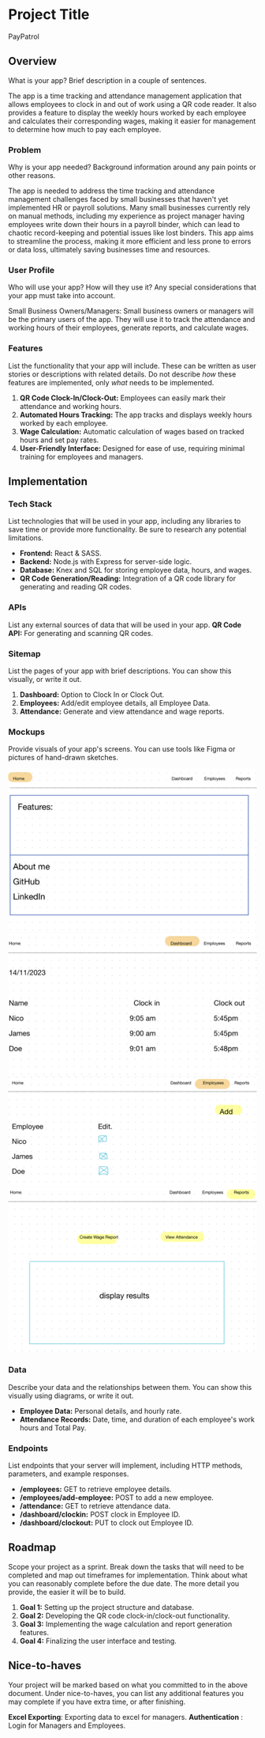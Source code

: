 
# Project Title
PayPatrol
  

## Overview

What is your app? Brief description in a couple of sentences.

The app is a time tracking and attendance management application that allows employees to clock in and out of work using a QR code reader. It also provides a feature to display the weekly hours worked by each employee and calculates their corresponding wages, making it easier for management to determine how much to pay each employee.

  

### Problem

Why is your app needed? Background information around any pain points or other reasons.

The app is needed to address the time tracking and attendance management challenges faced by small businesses that haven't yet implemented HR or payroll solutions. Many small businesses currently rely on manual methods, including my experience as project manager having employees write down their hours in a payroll binder, which can lead to chaotic record-keeping and potential issues like lost binders. This app aims to streamline the process, making it more efficient and less prone to errors or data loss, ultimately saving businesses time and resources.

  

### User Profile

Who will use your app? How will they use it? Any special considerations that your app must take into account.

Small Business Owners/Managers: Small business owners or managers will be the primary users of the app. They will use it to track the attendance and working hours of their employees, generate reports, and calculate wages.

  

### Features

List the functionality that your app will include. These can be written as user stories or descriptions with related details. Do not describe _how_ these features are implemented, only _what_ needs to be implemented.

1.  **QR Code Clock-In/Clock-Out:** Employees can easily mark their attendance and working hours.
2.  **Automated Hours Tracking:** The app tracks and displays weekly hours worked by each employee.
3.  **Wage Calculation:** Automatic calculation of wages based on tracked hours and set pay rates.
4.  **User-Friendly Interface:** Designed for ease of use, requiring minimal training for employees and managers.

## Implementation

### Tech Stack
List technologies that will be used in your app, including any libraries to save time or provide more functionality. Be sure to research any potential limitations.
-   **Frontend:** React & SASS.
-   **Backend:** Node.js with Express for server-side logic.
-   **Database:** Knex and SQL for storing employee data, hours, and wages.
-   **QR Code Generation/Reading:** Integration of a QR code library for generating and reading QR codes.
  

### APIs
List any external sources of data that will be used in your app.
**QR Code API:** For generating and scanning QR codes.
  

### Sitemap
List the pages of your app with brief descriptions. You can show this visually, or write it out.
1.  **Dashboard:** Option to Clock In or Clock Out.
2.  **Employees:** Add/edit employee details, all Employee Data.
3.  **Attendance:** Generate and view attendance and wage reports.
  

### Mockups
Provide visuals of your app's screens. You can use tools like Figma or pictures of hand-drawn sketches.

![PayPatrol Home Page Mockup](IMG_0299.PNG "Home Page Mockup")
![PayPatrol Dashboard Page Mockup](IMG_0300.PNG "Dashboard Page Mockup")
![PayPatrol Employee Management Page Mockup](IMG_0301.PNG "Employee Management Page Mockup")
![PayPatrol Reports Page Mockup](IMG_0302.PNG "Reports Page Mockup")
  

### Data
Describe your data and the relationships between them. You can show this visually using diagrams, or write it out.
-   **Employee Data:** Personal details, and hourly rate.
-   **Attendance Records:** Date, time, and duration of each employee's work hours and Total Pay.


### Endpoints
List endpoints that your server will implement, including HTTP methods, parameters, and example responses.
-   **/employees:** GET to retrieve employee details.
-   **/employees/add-employee:** POST to add a new employee.
-   **/attendance:** GET to retrieve attendance data.
-   **/dashboard/clockin:** POST clock in Employee ID.
-   **/dashboard/clockout:** PUT to clock out Employee ID.

## Roadmap

Scope your project as a sprint. Break down the tasks that will need to be completed and map out timeframes for implementation. Think about what you can reasonably complete before the due date. The more detail you provide, the easier it will be to build.
1.  **Goal 1:** Setting up the project structure and database.
2.  **Goal 2:** Developing the QR code clock-in/clock-out functionality.
3.  **Goal 3:** Implementing the wage calculation and report generation features.
4.  **Goal 4:** Finalizing the user interface and testing.
  

## Nice-to-haves
Your project will be marked based on what you committed to in the above document. Under nice-to-haves, you can list any additional features you may complete if you have extra time, or after finishing.

**Excel Exporting**: Exporting data to excel for managers.
**Authentication** : Login for Managers and Employees.
